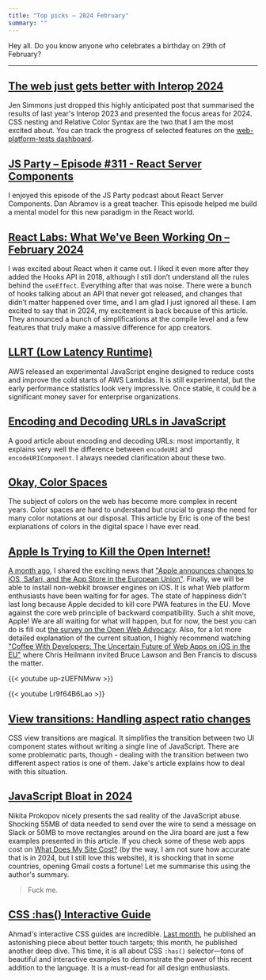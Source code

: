```yaml
---
title: "Top picks — 2024 February"
summary: ""
---
```


Hey all. Do you know anyone who celebrates a birthday on 29th of February?

- - -

## [The web just gets better with Interop 2024](https://webkit.org/blog/14955/the-web-just-gets-better-with-interop/)

Jen Simmons just dropped this highly anticipated post that summarised the results of last year's Interop 2023 and presented the focus areas for 2024. CSS nesting and Relative Color Syntax are the two that I am the most excited about. You can track the progress of selected features on the [web-platform-tests dashboard](https://wpt.fyi/interop-2024). 

## [JS Party – Episode #311 - React Server Components](https://changelog.com/jsparty/311)

I enjoyed this episode of the JS Party podcast about React Server Components. Dan Abramov is a great teacher. This episode helped me build a mental model for this new paradigm in the React world.

## [React Labs: What We've Been Working On – February 2024](https://react.dev/blog/2024/02/15/react-labs-what-we-have-been-working-on-february-2024)

I was excited about React when it came out. I liked it even more after they added the Hooks API in 2018, although I still don’t understand all the rules behind the `useEffect`. Everything after that was noise. There were a bunch of hooks talking about an API that never got released, and changes that didn’t matter happened over time, and I am glad I just ignored all these. I am excited to say that in 2024, my excitement is back because of this article. They announced a bunch of simplifications at the compile level and a few features that truly make a massive difference for app creators.

## [LLRT (Low Latency Runtime)](https://github.com/awslabs/llrt)

AWS released an experimental JavaScript engine designed to reduce costs and improve the cold starts of AWS Lambdas. It is still experimental, but the early performance statistics look very impressive. Once stable, it could be a significant money saver for enterprise organizations.

## [Encoding and Decoding URLs in JavaScript](https://frontendmasters.com/blog/encoding-and-decoding-urls-in-javascript/)

A good article about encoding and decoding URLs: most importantly, it explains very well the difference between `encodeURI` and `encodeURIComponent`. I always needed clarification about these two.

## [Okay, Color Spaces](https://ericportis.com/posts/2024/okay-color-spaces/)

The subject of colors on the web has become more complex in recent years. Color spaces are hard to understand but crucial to grasp the need for many color notations at our disposal. This article by Eric is one of the best explanations of colors in the digital space I have ever read.

## [Apple Is Trying to Kill the Open Internet!](https://youtu.be/up-zUEFNMww?si=R_CVWat6OaeGRWKj)

[A month ago](/top-picks-2024-january), I shared the exciting news that ["Apple announces changes to iOS, Safari, and the App Store in the European Union"](https://www.apple.com/newsroom/2024/01/apple-announces-changes-to-ios-safari-and-the-app-store-in-the-european-union/). Finally, we will be able to install non-webkit browser engines on iOS. It is what Web platform enthusiasts have been waiting for for ages. The state of happiness didn't last long because Apple decided to kill core PWA features in the EU. Move against the core web principle of backward compatibility. Such a shit move, Apple! We are all waiting for what will happen, but for now, the best you can do is fill out [the survey on the Open Web Advocacy](https://open-web-advocacy.org/apple-attempts-killing-webapps/). Also, for a lot more detailed explanation of the current situation, I highly recommend watching ["Coffee With Developers: The Uncertain Future of Web Apps on iOS in the EU"](https://youtu.be/Lr9f64B6Lao?si=bn1plkIkZA5Enm29) where Chris Heilmann invited Bruce Lawson and Ben Francis to discuss the matter.

{{< youtube up-zUEFNMww >}}

{{< youtube Lr9f64B6Lao >}}

 ## [View transitions: Handling aspect ratio changes](https://jakearchibald.com/2024/view-transitions-handling-aspect-ratio-changes/)

CSS view transitions are magical. It simplifies the transition between two UI component states without writing a single line of JavaScript. There are some problematic parts, though - dealing with the transition between two different aspect ratios is one of them. Jake's article explains how to deal with this situation.

## [JavaScript Bloat in 2024](https://tonsky.me/blog/js-bloat/)

Nikita Prokopov nicely presents the sad reality of the JavaScript abuse. Shocking 55MB of data needed to send over the wire to send a message on Slack or 50MB to move rectangles around on the Jira board are just a few examples presented in this article. If you check some of these web apps cost on [What Does My Site Cost?](http://whatdoesmysitecost.com) (by the way, I am not sure how accurate that is in 2024, but I still love this website), it is shocking that in some countries, opening Gmail costs a fortune! Let me summarise this using the author's summary.

> Fuck me.

## [CSS :has() Interactive Guide](https://ishadeed.com/article/css-has-guide)

Ahmad's interactive CSS guides are incredible. [Last month](/top-picks-2024-january/), he published an astonishing piece about better touch targets; this month, he published another deep dive. This time, it is all about CSS `:has()` selector—tons of beautiful and interactive examples to demonstrate the power of this recent addition to the language. It is a must-read for all design enthusiasts.
